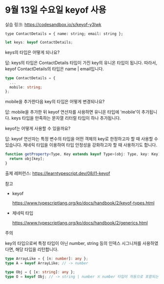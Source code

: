 # 9월 13일 수요일 keyof 사용

실습 링크: https://codesandbox.io/s/keyof-y3lwk

`type ContactDetails = { name: string; email: string };`

```ts
let keys: keyof ContactDetails;
```

keys의 타입은 어떻게 되나요?

답: keys의 타입은 ContactDetails 타입이 가진 key의 유니온 타입이 됩니다. 따라서, keyof ContactDetails의 타입은 name | email입니다.

```ts
type ContactDetails = {
  ...
  mobile: string;
};
```

mobile을 추가한다음 key의 타입은 어떻게 변경되나요?

답: mobile을 추가한 뒤 keyof 연산자를 사용하면 유니온 타입에 'mobile'이 추가됩니다. keys 타입을 만족하는 문자열 리터럴 타입이 하나 추가됩니다.

keyof는 어떻게 사용할 수 있을까요? 

답: keyof 연산자는 특정 변수의 타입을 어떤 객체의 key로 한정하고자 할 때 사용할 수 있습니다. 제네릭 타입을 이용하여 타입 안정성을 강화하고자 할 때 사용하기도 합니다.

```ts
function getProperty<Type, Key extends keyof Type>(obj: Type, key: Key) {
  return obj[key];
}
```

출제 레퍼런스: https://learntypescript.dev/08/l1-keyof

참고

- keyof

    https://www.typescriptlang.org/ko/docs/handbook/2/keyof-types.html

- 제네릭 타입

    https://www.typescriptlang.org/ko/docs/handbook/2/generics.html

주의

key의 타입으로써 특정 타입이 아닌 number, string 등의 인덱스 시그니처를 사용하였다면, 해당 타입을 리턴합니다.

```ts
type ArrayLike = { [n: number]: any };
type A = keyof ArrayLike; // -> number

type Obj = { [x: string]: any };
type O = keyof Obj; // -> string | number ※ number 타입이 자동으로 포함되는 것에 주의
```

